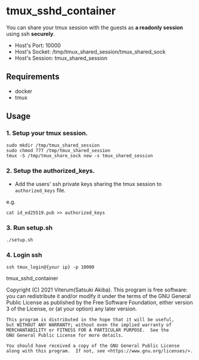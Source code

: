 # tmux_sshd_container

You can share your tmux session with the guests as **a readonly session** using ssh **securely**.

* Host's Port: 10000
* Host's Socket: /tmp/tmux_shared_session/tmux_shared_sock
* Host's Session: tmux_shared_session

## Requirements

* docker
* tmux

## Usage

### 1. Setup your tmux session.

```
sudo mkdir /tmp/tmux_shared_session
sudo chmod 777 /tmp/tmux_shared_session
tmux -S /tmp/tmux_share_sock new -s tmux_shared_session
```

### 2. Setup the authorized_keys.

* Add the users' ssh private keys sharing the tmux session to `authorized_keys` file.

e.g.
```
cat id_ed25519.pub >> authorized_keys
```

### 3. Run setup.sh

```
./setup.sh
````

### 4. Login ssh

```
ssh tmux_login@{your ip} -p 10000
```



tmux_sshd_container

Copyright (C) 2021 Viterum(Satsuki Akiba).
This program is free software: you can redistribute it and/or modify
it under the terms of the GNU General Public License as published by
the Free Software Foundation, either version 3 of the License, or
    (at your option) any later version.

    This program is distributed in the hope that it will be useful,
    but WITHOUT ANY WARRANTY; without even the implied warranty of
    MERCHANTABILITY or FITNESS FOR A PARTICULAR PURPOSE.  See the
    GNU General Public License for more details.

    You should have received a copy of the GNU General Public License
    along with this program.  If not, see <https://www.gnu.org/licenses/>.
